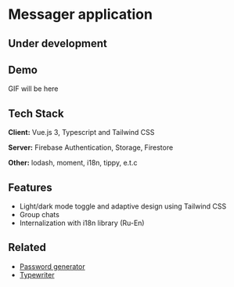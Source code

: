 
# Messager application

## Under development


## Demo

GIF will be here


## Tech Stack

**Client:** Vue.js 3, Typescript and Tailwind CSS

**Server:** Firebase Authentication, Storage, Firestore

**Other:** lodash, moment, i18n, tippy, e.t.c


## Features

- Light/dark mode toggle and adaptive design using Tailwind CSS
- Group chats
- Internalization with i18n library (Ru-En)

## Related

- [Password generator](https://github.com/FedotovN/passwordGenerator)
- [Typewriter](https://github.com/FedotovN/typewriter)